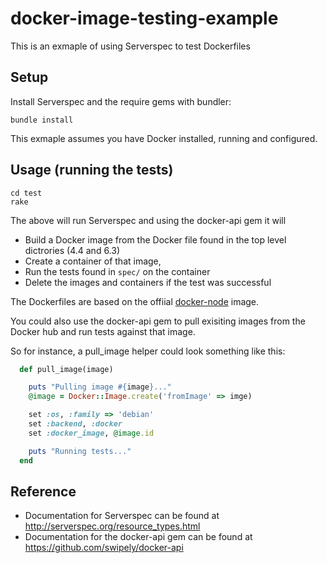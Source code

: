 # docker-image-testing-example

This is an exmaple of using Serverspec to test Dockerfiles

## Setup

Install Serverspec and the require gems with bundler:

```shell
bundle install
```

This exmaple assumes you have Docker installed, running and configured.

## Usage (running the tests)

```shell
cd test
rake
```

The above will run Serverspec and using the docker-api gem it will

- Build a Docker image from the Docker file found in the top level dictrories (4.4 and 6.3)
- Create a container of that image,
- Run the tests found in `spec/` on the container
- Delete the images and containers if the test was successful

The Dockerfiles are based on the offiial [docker-node](https://github.com/nodejs/docker-node) image.

You could also use the docker-api gem to pull exisiting images from the Docker hub and run tests against that image.

So for instance, a pull_image helper could look something like this:

```ruby
  def pull_image(image)

    puts "Pulling image #{image}..."
    @image = Docker::Image.create('fromImage' => imge)

    set :os, :family => 'debian'
    set :backend, :docker
    set :docker_image, @image.id

    puts "Running tests..."
  end
```

## Reference

- Documentation for Serverspec can be found at <http://serverspec.org/resource_types.html>
- Documentation for the docker-api gem can be found at <https://github.com/swipely/docker-api>

